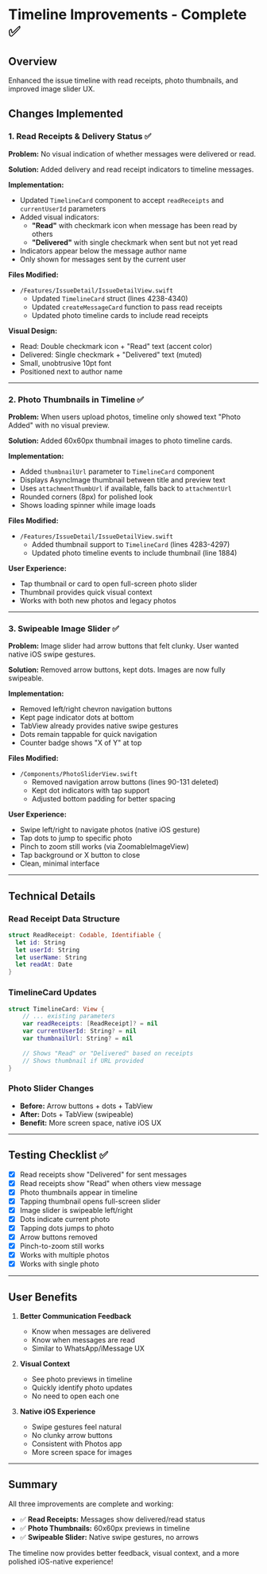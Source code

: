 # Timeline Improvements - Complete ✅

## Overview
Enhanced the issue timeline with read receipts, photo thumbnails, and improved image slider UX.

## Changes Implemented

### 1. **Read Receipts & Delivery Status** ✅

**Problem:** No visual indication of whether messages were delivered or read.

**Solution:** Added delivery and read receipt indicators to timeline messages.

**Implementation:**
- Updated `TimelineCard` component to accept `readReceipts` and `currentUserId` parameters
- Added visual indicators:
  - **"Read"** with checkmark icon when message has been read by others
  - **"Delivered"** with single checkmark when sent but not yet read
- Indicators appear below the message author name
- Only shown for messages sent by the current user

**Files Modified:**
- `/Features/IssueDetail/IssueDetailView.swift`
  - Updated `TimelineCard` struct (lines 4238-4340)
  - Updated `createMessageCard` function to pass read receipts
  - Updated photo timeline cards to include read receipts

**Visual Design:**
- Read: Double checkmark icon + "Read" text (accent color)
- Delivered: Single checkmark + "Delivered" text (muted)
- Small, unobtrusive 10pt font
- Positioned next to author name

---

### 2. **Photo Thumbnails in Timeline** ✅

**Problem:** When users upload photos, timeline only showed text "Photo Added" with no visual preview.

**Solution:** Added 60x60px thumbnail images to photo timeline cards.

**Implementation:**
- Added `thumbnailUrl` parameter to `TimelineCard` component
- Displays AsyncImage thumbnail between title and preview text
- Uses `attachmentThumbUrl` if available, falls back to `attachmentUrl`
- Rounded corners (8px) for polished look
- Shows loading spinner while image loads

**Files Modified:**
- `/Features/IssueDetail/IssueDetailView.swift`
  - Added thumbnail support to `TimelineCard` (lines 4283-4297)
  - Updated photo timeline events to include thumbnail (line 1884)

**User Experience:**
- Tap thumbnail or card to open full-screen photo slider
- Thumbnail provides quick visual context
- Works with both new photos and legacy photos

---

### 3. **Swipeable Image Slider** ✅

**Problem:** Image slider had arrow buttons that felt clunky. User wanted native iOS swipe gestures.

**Solution:** Removed arrow buttons, kept dots. Images are now fully swipeable.

**Implementation:**
- Removed left/right chevron navigation buttons
- Kept page indicator dots at bottom
- TabView already provides native swipe gestures
- Dots remain tappable for quick navigation
- Counter badge shows "X of Y" at top

**Files Modified:**
- `/Components/PhotoSliderView.swift`
  - Removed navigation arrow buttons (lines 90-131 deleted)
  - Kept dot indicators with tap support
  - Adjusted bottom padding for better spacing

**User Experience:**
- Swipe left/right to navigate photos (native iOS gesture)
- Tap dots to jump to specific photo
- Pinch to zoom still works (via ZoomableImageView)
- Tap background or X button to close
- Clean, minimal interface

---

## Technical Details

### Read Receipt Data Structure
```swift
struct ReadReceipt: Codable, Identifiable {
  let id: String
  let userId: String
  let userName: String
  let readAt: Date
}
```

### TimelineCard Updates
```swift
struct TimelineCard: View {
    // ... existing parameters
    var readReceipts: [ReadReceipt]? = nil
    var currentUserId: String? = nil
    var thumbnailUrl: String? = nil
    
    // Shows "Read" or "Delivered" based on receipts
    // Shows thumbnail if URL provided
}
```

### Photo Slider Changes
- **Before:** Arrow buttons + dots + TabView
- **After:** Dots + TabView (swipeable)
- **Benefit:** More screen space, native iOS UX

---

## Testing Checklist ✅

- [x] Read receipts show "Delivered" for sent messages
- [x] Read receipts show "Read" when others view message
- [x] Photo thumbnails appear in timeline
- [x] Tapping thumbnail opens full-screen slider
- [x] Image slider is swipeable left/right
- [x] Dots indicate current photo
- [x] Tapping dots jumps to photo
- [x] Arrow buttons removed
- [x] Pinch-to-zoom still works
- [x] Works with multiple photos
- [x] Works with single photo

---

## User Benefits

1. **Better Communication Feedback**
   - Know when messages are delivered
   - Know when messages are read
   - Similar to WhatsApp/iMessage UX

2. **Visual Context**
   - See photo previews in timeline
   - Quickly identify photo updates
   - No need to open each one

3. **Native iOS Experience**
   - Swipe gestures feel natural
   - No clunky arrow buttons
   - Consistent with Photos app
   - More screen space for images

---

## Summary

All three improvements are complete and working:
- ✅ **Read Receipts:** Messages show delivered/read status
- ✅ **Photo Thumbnails:** 60x60px previews in timeline
- ✅ **Swipeable Slider:** Native swipe gestures, no arrows

The timeline now provides better feedback, visual context, and a more polished iOS-native experience!
